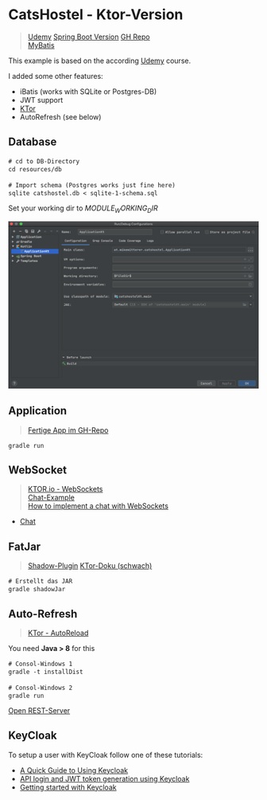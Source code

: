 # CatsHostel - Ktor-Version 
> [Udemy](https://www.udemy.com/course/web-development-with-kotlin/) 
> [Spring Boot Version](https://github.com/MikeMitterer/kotlin-catshostel-sb) 
> [GH Repo](https://github.com/AlexeySoshin/KotlinWebDevelopment)  
> [MyBatis](https://blog.mybatis.org/)    

This example is based on the according [Udemy](https://www.udemy.com/course/web-development-with-kotlin/) course.

I added some other features:
  
   - iBatis (works with SQLite or Postgres-DB)
   - JWT support
   - [KTor](https://github.com/MikeMitterer/kotlin-catshostel/blob/master/test/unit/at/mikemitterer/catshostel/jwt/JavaWebTokenTest.kt#L51)
   - AutoRefresh (see below)
     
## Database

    # cd to DB-Directory
    cd resources/db
    
    # Import schema (Postgres works just fine here)
    sqlite catshostel.db < sqlite-1-schema.sql

Set your working dir to $MODULE_WORKING_DIR$

![WorkingDir](doc/images/working-dir.png)


## Application
> [Fertige App im GH-Repo](https://github.com/AlexeySoshin/KotlinWebDevelopment/tree/chapter9-10)
    
    gradle run
    
## WebSocket
> [KTOR.io - WebSockets](https://ktor.io/servers/features/websockets.html)    
> [Chat-Example](https://ktor.io/samples/app/chat.html)  
> [How to implement a chat with WebSockets](https://ktor.io/quickstart/guides/chat.html)      

   - [Chat](http://localhost:8080/static/ws.html)

## FatJar
> [Shadow-Plugin](https://imperceptiblethoughts.com/shadow/)
> [KTor-Doku (schwach)](https://ktor.io/servers/deploy/packing/fatjar.html)

    # Erstellt das JAR
    gradle shadowJar
    
## Auto-Refresh
> [KTor - AutoReload](https://ktor.io/servers/autoreload.html)

You need **Java > 8** for this

    # Consol-Windows 1
    gradle -t installDist
    
    # Consol-Windows 2
    gradle run
    
[Open REST-Server](http://0.0.0.0:8080/)    

## KeyCloak

To setup a user with KeyCloak follow one of these tutorials:

   - [A Quick Guide to Using Keycloak](https://www.baeldung.com/spring-boot-keycloak)
   - [API login and JWT token generation using Keycloak](https://developers.redhat.com/blog/2020/01/29/api-login-and-jwt-token-generation-using-keycloak/)
   - [Getting started with Keycloak](https://codergists.com/redhat/keycloak/security/authentication/2020/01/07/getting-started-with-keycloak-on-rhel8.html)
       